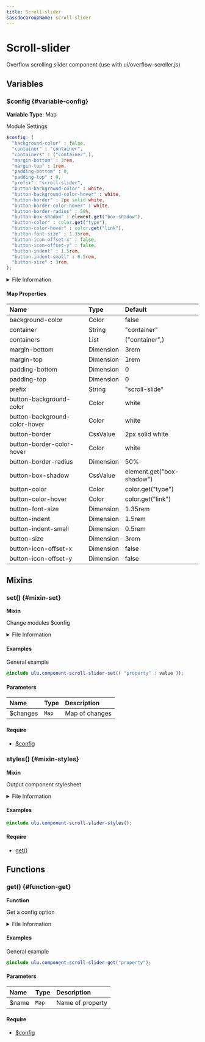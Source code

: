 ```yaml
---
title: Scroll-slider
sassdocGroupName: scroll-slider
---
```



# Scroll-slider

<div class="type-large">

Overflow scrolling slider component (use with ui/overflow-scroller.js)

</div>



## Variables




<div class="sassdoc-item-header">

###  $config {#variable-config}

  <div class="sassdoc-item-header__labels">
    <span class="tag tag--primary"><strong>Variable</strong></span> <span class="tag"><strong>Type</strong>: Map</span>
  </div>

</div>

  

Module Settings
    
    

``` scss
$config: (
  "background-color" : false,
  "container" : "container",
  "containers" : ("container",),
  "margin-bottom" : 3rem,
  "margin-top" : 1rem,
  "padding-bottom" : 0,
  "padding-top" : 0,
  "prefix": "scroll-slider",
  "button-background-color" : white,
  "button-background-color-hover" : white,
  "button-border" : 2px solid white,
  "button-border-color-hover" : white,
  "button-border-radius" : 50%,
  "button-box-shadow" : element.get("box-shadow"),
  "button-color" : color.get("type"),
  "button-color-hover" : color.get("link"),
  "button-font-size" : 1.35rem,
  "button-icon-offset-x" : false,
  "button-icon-offset-y" : false,
  "button-indent" : 1.5rem,
  "button-indent-small" : 0.5rem,
  "button-size" : 3rem,
);
```
  


<details>
  <summary>File Information</summary>
  
- **File:** _scroll-slider.scss
- **Group:** scroll-slider
- **Type:** variable
- **Lines (comments):** 15-38
- **Lines (code):** 40-63

</details>

    

#### Map Properties


|Name|Type|Default|
|:--|:--|:--|
|background-color|Color|false|
|container|String|"container"|
|containers|List|("container",)|
|margin-bottom|Dimension|3rem|
|margin-top|Dimension|1rem|
|padding-bottom|Dimension|0|
|padding-top|Dimension|0|
|prefix|String|"scroll-slide"|
|button-background-color|Color|white|
|button-background-color-hover|Color|white|
|button-border|CssValue|2px solid white|
|button-border-color-hover|Color|white|
|button-border-radius|Dimension|50%|
|button-box-shadow|CssValue|element.get("box-shadow")|
|button-color|Color|color.get("type")|
|button-color-hover|Color|color.get("link")|
|button-font-size|Dimension|1.35rem|
|button-indent|Dimension|1.5rem|
|button-indent-small|Dimension|0.5rem|
|button-size|Dimension|3rem|
|button-icon-offset-x|Dimension|false|
|button-icon-offset-y|Dimension|false|

    
  

## Mixins




<div class="sassdoc-item-header">

###  set() {#mixin-set}

  <div class="sassdoc-item-header__labels">
    <span class="tag tag--primary"><strong>Mixin</strong></span>
  </div>

</div>

  

Change modules $config
    
    


<details>
  <summary>File Information</summary>
  
- **File:** _scroll-slider.scss
- **Group:** scroll-slider
- **Type:** mixin
- **Lines (comments):** 65-68
- **Lines (code):** 70-72

</details>

    

#### Examples

General example      


``` scss
@include ulu.component-scroll-slider-set(( "property" : value ));
```
  

      

#### Parameters


|Name|Type|Description|
|:--|:--|:--|
|$changes|`Map`|Map of changes|

    

#### Require

- [$config](/sass/components/accordion/#variable-config)
  


<div class="sassdoc-item-header">

###  styles() {#mixin-styles}

  <div class="sassdoc-item-header__labels">
    <span class="tag tag--primary"><strong>Mixin</strong></span>
  </div>

</div>

  

Output component stylesheet
    
    


<details>
  <summary>File Information</summary>
  
- **File:** _scroll-slider.scss
- **Group:** scroll-slider
- **Type:** mixin
- **Lines (comments):** 83-85
- **Lines (code):** 87-201

</details>

    

#### Examples

      


``` scss
@include ulu.component-scroll-slider-styles();
```
  



      

#### Require

- [get()](/sass/components/accordion/#function-get)
  
  

## Functions




<div class="sassdoc-item-header">

###  get() {#function-get}

  <div class="sassdoc-item-header__labels">
    <span class="tag tag--primary"><strong>Function</strong></span>
  </div>

</div>

  

Get a config option
    
    


<details>
  <summary>File Information</summary>
  
- **File:** _scroll-slider.scss
- **Group:** scroll-slider
- **Type:** function
- **Lines (comments):** 74-77
- **Lines (code):** 79-81

</details>

    

#### Examples

General example      


``` scss
@include ulu.component-scroll-slider-get("property");
```
  



      

#### Parameters


|Name|Type|Description|
|:--|:--|:--|
|$name|`Map`|Name of property|

    

#### Require

- [$config](/sass/components/accordion/#variable-config)
  
  
  